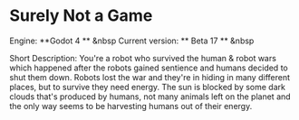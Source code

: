 
# Surely Not a Game
Engine:	**Godot 4 **
&nbsp
Current version: ** Beta 17 **
&nbsp

Short Description:
You're a robot who survived the human & robot wars which happened after the robots gained sentience and humans decided to shut them down. Robots lost the war and they're in hiding in many different places, but to survive they need energy. The sun is blocked by some dark clouds that's produced by humans, not many animals left on the planet and the only way seems to be harvesting humans out of their energy.

